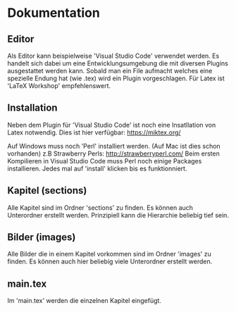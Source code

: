 # Dokumentation

## Editor
Als Editor kann beispielweise 'Visual Studio Code' verwendet werden. Es handelt sich dabei um eine Entwicklungsumgebung die mit diversen Plugins ausgestattet werden kann. Sobald man ein File aufmacht welches eine spezielle Endung hat (wie .tex) wird ein Plugin vorgeschlagen. 
Für Latex ist 'LaTeX Workshop' empfehlenswert.

## Installation
Neben dem Plugin für 'Visual Studio Code' ist noch eine Insatllation von Latex notwendig.
Dies ist hier verfügbar: https://miktex.org/

Auf Windows muss noch 'Perl' installiert werden. (Auf Mac ist dies schon vorhanden)
z.B Strawberry Perls: http://strawberryperl.com/
Beim ersten Kompilieren in Visual Studio Code muss Perl noch einige Packages installieren. Jedes mal auf 'install' klicken bis es funktionniert.


## Kapitel (sections)
Alle Kapitel sind im Ordner 'sections' zu finden. Es können auch Unterordner erstellt werden. Prinzipiell kann die Hierarchie beliebig tief sein.

## Bilder (images)
Alle Bilder die in einem Kapitel vorkommen sind im Ordner 'images' zu finden. Es können auch hier beliebig viele Unterordner erstellt werden.

## main.tex
Im 'main.tex' werden die einzelnen Kapitel eingefügt. 